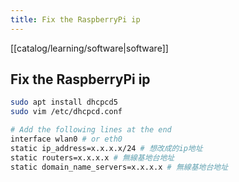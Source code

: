 ```yaml
---
title: Fix the RaspberryPi ip
---
```

[[catalog/learning/software|software]]

## Fix the RaspberryPi ip

```bash
sudo apt install dhcpcd5
sudo vim /etc/dhcpcd.conf

# Add the following lines at the end
interface wlan0 # or eth0
static ip_address=x.x.x.x/24 # 想改成的ip地址  
static routers=x.x.x.x # 無線基地台地址  
static domain_name_servers=x.x.x.x # 無線基地台地址
```
